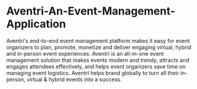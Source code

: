 # Aventri-An-Event-Management-Application
Aventri's end-to-end event management platform makes it easy for event organizers to plan,  promote, monetize and deliver engaging virtual, hybrid and in-person event experiences. Aventri is an all-in-one event management solution that makes events modern and trendy, attracts  and engages attendees effectively, and helps event organizers save time on managing event logistics. Aventri helps brand globally to turn all their in-person, virtual &amp; hybrid events into a success. 
